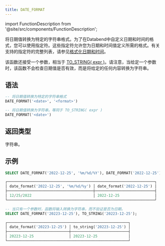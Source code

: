 ```yaml
---
title: DATE_FORMAT
---
```

import FunctionDescription from '@site/src/components/FunctionDescription';

<FunctionDescription description="引入版本：v1.1.39"/>

将日期值转换为特定的字符串格式。为了在Databend中自定义日期和时间的格式，您可以使用指定符。这些指定符允许您为日期和时间值定义所需的格式。有关支持的指定符的完整列表，请参见[格式化日期和时间](../../00-sql-reference/10-data-types/20-data-type-time-date-types.md#formatting-date-and-time)。

该函数还接受一个参数，相当于 [TO_STRING( expr )](../02-conversion-functions/index.md)。请注意，当给定一个参数时，该函数不会检查日期值是否有效，而是将给定的任何内容转换为字符串。

## 语法

```sql
-- 将日期值转换为特定的字符串格式
DATE_FORMAT('<date>', '<format>')

-- 将日期值转换为字符串。等同于 TO_STRING( expr )
DATE_FORMAT('<date>')
```

## 返回类型

字符串。

## 示例

```sql
SELECT DATE_FORMAT('2022-12-25', '%m/%d/%Y'), DATE_FORMAT('2022-12-25');

┌───────────────────────────────────────────────────────────────────┐
│ date_format('2022-12-25', '%m/%d/%y') │ date_format('2022-12-25') │
├───────────────────────────────────────┼───────────────────────────┤
│ 12/25/2022                            │ 2022-12-25                │
└───────────────────────────────────────────────────────────────────┘

-- 当只有一个参数时，函数将输入转换为字符串，而不验证是否为日期。
SELECT DATE_FORMAT('20223-12-25'), TO_STRING('20223-12-25');

┌───────────────────────────────────────────────────────┐
│ date_format('20223-12-25') │ to_string('20223-12-25') │
├────────────────────────────┼──────────────────────────┤
│ 20223-12-25                │ 20223-12-25              │
└───────────────────────────────────────────────────────┘
```
